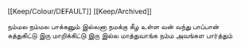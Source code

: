 [[Keep/Colour/DEFAULT]] [[Keep/Archived]] 

நம்மல நம்மல பாக்கனும் இல்லனா நமக்கு  கீழ உள்ள வன் வந்து பாப்பான்  
கத்துகிட்டு இரு மாறிக்கிட்டு இரு இல்ல மாத்துவாங்க நம்ம அவங்கள பார்த்தும் 

